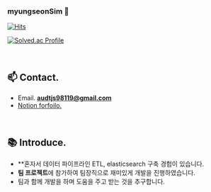 ### myungseonSim 👋

[![Hits](https://hits.seeyoufarm.com/api/count/incr/badge.svg?url=https%3A%2F%2Fgithub.com%2FmyungseonSim&count_bg=%2379C83D&title_bg=%23555555&icon=&icon_color=%23E7E7E7&title=hits&edge_flat=false)](https://hits.seeyoufarm.com)

[![Solved.ac Profile](http://mazassumnida.wtf/api/v2/generate_badge?boj=audtjs981)](https://solved.ac/audtjs981/)

<br>

## 📫 **Contact.**

- Email.   **audtjs98119@gmail.com**
- [Notion forfoilo.](https://www.notion.so/102e2767549080719566d5f0ab950454)

<br>


## 📚 **Introduce.**

- **혼자서 데이터 파이프라인 ETL, elasticsearch 구축 경험이 있습니다.
- **팀 프로젝트**에 참가하여 팀장직으로 재미있게 개발을 진행하였습니다.
- 팀과 함께 개발을 하며 도움을 주고 받는 것을 추구합니다.

<br>
